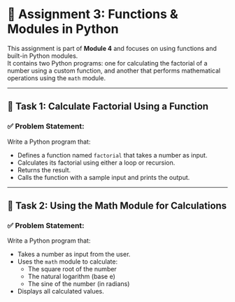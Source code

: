 # 📘 Assignment 3: Functions & Modules in Python

This assignment is part of **Module 4** and focuses on using functions and built-in Python modules.  
It contains two Python programs: one for calculating the factorial of a number using a custom function, and another that performs mathematical operations using the `math` module.

---

## 🔹 Task 1: Calculate Factorial Using a Function

### ✅ Problem Statement:
Write a Python program that:
- Defines a function named `factorial` that takes a number as input.
- Calculates its factorial using either a loop or recursion.
- Returns the result.
- Calls the function with a sample input and prints the output.

---

## 🔹 Task 2: Using the Math Module for Calculations

### ✅ Problem Statement:
Write a Python program that:
- Takes a number as input from the user.
- Uses the `math` module to calculate:
  - The square root of the number
  - The natural logarithm (base e)
  - The sine of the number (in radians)
- Displays all calculated values.

